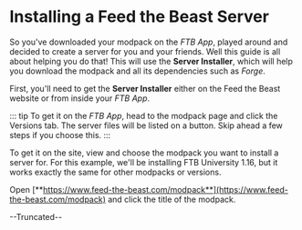 # Installing a Feed the Beast Server

So you've downloaded your modpack on the *FTB App*, played around and decided to create a server for you and your friends. Well this guide is all about helping you do that! This will use the **Server Installer**, which will help you download the modpack and all its dependencies such as *Forge*.

First, you'll need to get the **Server Installer** either on the Feed the Beast website or from inside your *FTB App*.

::: tip
To get it on the *FTB App*, head to the modpack page and click the Versions tab. The server files will be listed on a button. Skip ahead a few steps if you choose this.
:::

To get it on the site, view and choose the modpack you want to install a server for. For this example, we'll be installing FTB University 1.16, but it works exactly the same for other modpacks or versions.

Open [**https://www.feed-the-beast.com/modpack**](https://www.feed-the-beast.com/modpack) and click the title of the modpack.

--Truncated--

